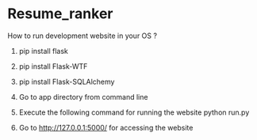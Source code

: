 # Resume_ranker

How to run development website in your OS ?

1. pip install flask

2. pip install Flask-WTF

3. pip install Flask-SQLAlchemy

4. Go to app directory from command line

5. Execute the following command for running the website
   python run.py

6. Go to http://127.0.0.1:5000/ for accessing the website